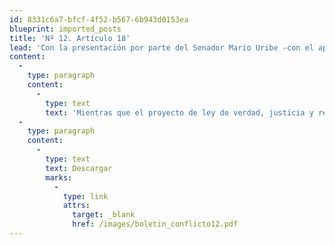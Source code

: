 ```yaml
---
id: 8331c6a7-bfcf-4f52-b567-6b943d0153ea
blueprint: imported_posts
title: 'Nº 12. Artículo 18'
lead: 'Con la presentación por parte del Senador Mario Uribe -con el apoyo del Gobierno- del pliego de modificaciones al texto aprobado en las Comisiones Primeras de Senado y Cámara, el proyecto de ley de verdad justicia y reparación entra en su recta final. La pregunta que todos se hacen es: ¿pasará o no pasará? El presente boletín aborda este tema como siempre privilegiando información periodística y argumentando que el futuro del proyecto depende directamente de la solidez de la coalición gubernamental, pero también de la reflexión que los paramilitares hagan a su interior sobre la conveniencia del proyecto. El documento sugiere que, aunque las modificaciones propuestas en la ponencia darán pie a muchos comentarios (se reabre la discusión alrededor del paramilitarismo como delito de "sedición": art. 64), posiblemente ninguna tenga las consecuencias que tiene la nueva redacción del artículo 18.'
content:
  -
    type: paragraph
    content:
      -
        type: text
        text: 'Mientras que el proyecto de ley de verdad, justicia y reparación entra en la recta final, crecen las dudas sobre su aprobación en el Congreso y su viabilidad en el futuro. Mucho depende de la forma que tome finalmente el artículo 18 -"Formulación de imputación",que determina los tiempos de la investigación- y de la lucidez en sus reacciones tanto de los congresistas como de los paramilitares.'
  -
    type: paragraph
    content:
      -
        type: text
        text: Descargar
        marks:
          -
            type: link
            attrs:
              target: _blank
              href: /images/boletin_conflicto12.pdf
---
```

